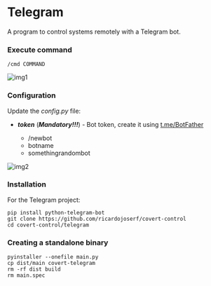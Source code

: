 # Telegram

A program to control systems remotely with a Telegram bot.

### Execute command

```
/cmd COMMAND
```

![img1](https://raw.githubusercontent.com/ricardojoserf/ricardojoserf.github.io/master/images/covert-telegram/image1.png)


### Configuration

Update the *config.py* file:

- ***token*** (***Mandatory!!!***) - Bot token, create it using [t.me/BotFather](t.me/BotFather)

	- /newbot
	- botname
	- somethingrandombot

![img2](https://raw.githubusercontent.com/ricardojoserf/ricardojoserf.github.io/master/images/covert-telegram/image2.png)

### Installation

For the Telegram project:

```
pip install python-telegram-bot
git clone https://github.com/ricardojoserf/covert-control
cd covert-control/telegram
```

### Creating a standalone binary

```
pyinstaller --onefile main.py
cp dist/main covert-telegram
rm -rf dist build
rm main.spec
```

